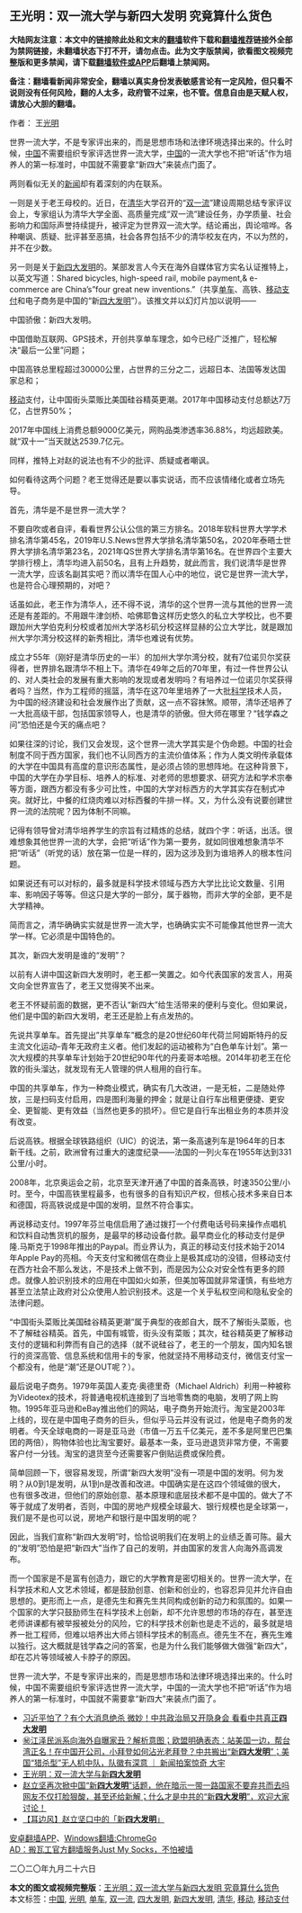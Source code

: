  <h2>王光明：双一流大学与新四大发明 究竟算什么货色</h2> <p class="notice"><b>大陆网友注意：本文中的链接除此处和文末的<a href="https://github.com/bannedbook/fanqiang" >翻墙</a>软件下载和<a href="https://github.com/killgcd/justmysocks/blob/master/README.md">翻墙推荐</a>链接外全部为禁网链接，未翻墙状态下打不开，请勿点击。此为文字版禁闻，欲看图文视频完整版和更多禁闻，请下载<a href="https://github.com/bannedbook/fanqiang">翻墙软件或APP</a>后翻墙上禁闻网。</p><p>备注：翻墙看新闻非常安全，翻墙以真实身份发表敏感言论有一定风险，但只看不说则没有任何风险，翻的人太多，政府管不过来，也不管。信息自由是天赋人权，请放心大胆的翻墙。</b></p>  <div class="entry"> <p>作者： 王<a href="https://www.bannedbook.org/bnews/tag/%E5%85%89%E6%98%8E/" class="st_tag internal_tag" rel="tag" title="标签 光明 下的日志">光明</a></p> <p id="summary">世界一流大学，不是专家评出来的，而是思想市场和法律环境选择出来的。什么时候，<span class='wp_keywordlink_affiliate'><a href="https://www.bannedbook.org/" title="中国" target="_blank">中国</a></span>不需要组织专家评选世界一流大学，<a href="https://www.bannedbook.org/bnews/tag/%E4%B8%AD%E5%9B%BD/" class="st_tag internal_tag" rel="tag" title="标签 中国 下的日志">中国</a>的一流大学也不把“听话”作为培养人的第一标准时，中国就不需要拿“新四大”来装点门面了。</p> <p>两则看似无关的<span class='wp_keywordlink_affiliate'><a href="https://www.bannedbook.org/" title="新闻">新闻</a></span>却有着深刻的内在联系。</p> <p>一则是关于老王母校的。近日，在<a href="https://www.bannedbook.org/bnews/tag/%E6%B8%85%E5%8D%8E/" class="st_tag internal_tag" rel="tag" title="标签 清华 下的日志">清华</a>大学召开的“<a href="https://www.bannedbook.org/bnews/tag/%E5%8F%8C%E4%B8%80%E6%B5%81/" class="st_tag internal_tag" rel="tag" title="标签 双一流 下的日志">双一流</a>”建设周期总结专家评议会上，专家组认为清华大学全面、高质量完成“双一流”建设任务，办学质量、社会影响力和国际声誉持续提升，被评定为世界双一流大学。结论甫出，舆论喧哗。各种嘲讽、质疑、批评甚至恶搞，社会各界包括不少的清华校友在内，不以为然的，并不在少数。</p> <p>另一则是关于<a href="https://www.bannedbook.org/bnews/tag/%E6%96%B0%E5%9B%9B%E5%A4%A7%E5%8F%91%E6%98%8E/" class="st_tag internal_tag" rel="tag" title="标签 新四大发明 下的日志">新四大发明</a>的。某部发言人今天在海外自媒体官方实名认证推特上，以英文写道：Shared bicycles, high-speed rail, mobile payment,&amp; e-commerce are China&#8217;s&#8221;four great new inventions.&#8221;（共享<a href="https://www.bannedbook.org/bnews/tag/%E5%8D%95%E8%BD%A6/" class="st_tag internal_tag" rel="tag" title="标签 单车 下的日志">单车</a>、高铁、<a href="https://www.bannedbook.org/bnews/tag/%E7%A7%BB%E5%8A%A8%E6%94%AF%E4%BB%98/" class="st_tag internal_tag" rel="tag" title="标签 移动支付 下的日志">移动支付</a>和电子商务是中国的“新<a href="https://www.bannedbook.org/bnews/tag/%E5%9B%9B%E5%A4%A7%E5%8F%91%E6%98%8E/" class="st_tag internal_tag" rel="tag" title="标签 四大发明 下的日志">四大发明</a>”）。该推文并以幻灯片加以说明&#8212;&#8212;</p> <p>中国骄傲：新四大发明。</p> <p>中国借助互联网、GPS技术，开创共享单车理念，如今已经广泛推广，轻松解决“最后一公里”问题；</p> <p>中国高铁总里程超过30000公里，占世界的三分之二，远超日本、法国等发达国家总和；</p>  <p><a href="https://www.bannedbook.org/bnews/tag/%E7%A7%BB%E5%8A%A8/" class="st_tag internal_tag" rel="tag" title="标签 移动 下的日志">移动</a>支付，让中国街头菜贩比美国硅谷精英更潮。2017年中国移动支付总额达7万亿，占世界50%；</p> <p>2017年中国线上消费总额9000亿美元，网购品类渗透率36.88%，均远超欧美。就“双十一”当天就达2539.7亿元。</p> <p>同样，推特上对赵的说法也有不少的批评、质疑或者嘲讽。</p> <p>如何看待这两个问题？老王觉得还是要以事实说话，而不应该情绪化或者立场先导。</p> <p>首先，清华是不是世界一流大学？</p> <p>不要自吹或者自评，看看世界公认公信的第三方排名。2018年软科世界大学学术排名清华第45名，2019年U.S.News世界大学排名清华第50名，2020年泰晤士世界大学排名清华第23名，2021年QS世界大学排名清华第16名。在世界四个主要大学排行榜上，清华均进入前50名，且有上升趋势，就此而言，我们说清华是世界一流大学，应该名副其实吧？而以清华在国人心中的地位，说它是世界一流大学，也是符合心理预期的，对吧？</p> <p>话虽如此，老王作为清华人，还不得不说，清华的这个世界一流与其他的世界一流还是有差距的。不用跟牛津剑桥、哈佛耶鲁这样历史悠久的私立大学校比，也不要跟加州大学伯克利分校或者加州大学洛杉矶分校这样显赫的公立大学比，就是跟加州大学尔湾分校这样的新秀相比，清华也难说有优势。</p> <p>成立才55年（刚好是清华历史的一半）的加州大学尔湾分校，就有7位诺贝尔奖获得者，世界排名跟清华不相上下。清华在49年之后的70年里，有过一件世界公认的、对人类社会的发展有重大影响的发现或者发明吗？有培养过一位诺贝尔奖获得者吗？当然，作为工程师的摇篮，清华在这70年里培养了一大批<span class='wp_keywordlink'><a href="https://www.bannedbook.org/forum11/topic309.html" title="禁片：“科学”的棍子" target="_blank">科学</a></span>技术人员，为中国的经济建设和社会发展作出了贡献，这一点不容抹煞。顺带，清华还培养了一大批高级干部，包括国家领导人，也是清华的骄傲。但大师在哪里？“钱学森之问”恐怕还是今天的痛点吧？</p>  <p>如果往深的讨论，我们又会发现，这个世界一流大学其实是个伪命题。中国的社会制度不同于西方国家，我们也不认同西方的主流价值体系；作为人类文明传承载体的大学在中国具有高度的意识形态属性，是必须占领的思想阵地。在这种背景下，中国的大学在办学目标、培养人的标准、对老师的思想要求、研究方法和学术宗奉等方面，跟西方都没有多少可比性，中国的大学对标西方的大学其实存在制式冲突。就好比，中餐的红烧肉难以对标西餐的牛排一样。又，为什么没有说要创建世界一流的法院呢？因为体制不同嘛。</p> <p>记得有领导曾对清华培养学生的宗旨有过精炼的总结，就四个字：听话，出活。很难想象其他世界一流的大学，会把“听话”作为第一要务，就如同很难想象清华不把“听话”（听党的话）放在第一位是一样的，因为这涉及到为谁培养人的根本性问题。</p> <p>如果说还有可以对标的，最多就是科学技术领域与西方大学比比论文数量、引用率、影响因子等等。但这只是大学的一部分，属于器物，而非大学的全部，更不是大学精神。</p> <p>简而言之，清华确确实实就是世界一流大学，也确确实实不可能像其他世界一流大学一样。它必须是中国特色的。</p> <p>其次，新四大发明是谁的“发明”？</p> <p>以前有人讲中国这新四大发明时，老王都一笑置之。如今代表国家的发言人，用英文向全世界宣告了，老王又觉得笑不出来。</p> <p>老王不怀疑前面的数据，更不否认“新四大”给生活带来的便利与变化。但如果说，他们是中国的新四大发明，老王还是脸上有点发热的。</p> <p>先说共享单车。首先提出&#8221;共享单车&#8221;概念的是20世纪60年代荷兰阿姆斯特丹的反主流文化运动&#8211;青年无政府主义者。他们发起的运动被称为“白色单车计划”。第一次大规模的共享单车计划始于20世纪90年代的丹麦哥本哈根。2014年初老王在伦敦的街头溜达，就发现有无人管理的供人租用的自行车。</p>  <p>中国的共享单车，作为一种商业模式，确实有几大改进，一是无桩，二是随处停放，三是扫码支付启用，四是图利海量的押金；就是让自行车出租更便捷、更安全、更智能、更有效益（当然也更多的损坏）。但它是自行车出租业务的本质并没有改变。</p> <p>后说高铁。根据全球铁路组织（UIC）的说法，第一条高速列车是1964年的日本新干线。之前，欧洲曾有过重大的速度纪录——法国的一列火车在1955年达到331公里/小时。</p> <p>2008年，北京奥运会之前，北京至天津开通了中国的首条高铁，时速350公里/小时。至今，中国高铁里程最多，也有很多的自有知识产权，但核心技术多来自日本和德国，将高铁说成是中国的发明，显然不符合事实。</p> <p>再说移动支付。1997年芬兰电信启用了通过拨打一个付费电话号码来操作点唱机和饮料自动售货机的服务，是最早的移动设备付款。最早商业化的移动支付是伊隆.马斯克于1998年推出的Paypal。而业界认为，真正的移动支付技术始于2014年Apple Pay的亮相。今天支付宝和微信在商业上是极其成功的没错，但移动支付在西方社会不那么发达，不是技术上做不到，而是因为公众对安全性有更多的顾虑。就像人脸识别技术的应用在中国如火如荼，但美加等国就非常谨慎，有些地方甚至立法禁止政府对公众使用人脸识别技术。这是一个关乎私权空间和隐私安全的法律问题。</p> <p>“中国街头菜贩比美国硅谷精英更潮”属于典型的夜郎自大，既不了解街头菜贩，也不了解硅谷精英。首先，中国有城管，街头没有菜贩；其次，硅谷精英更了解移动支付的逻辑和利弊而有自己的选择（就不说硅谷了，老王的一个朋友，国内知名银行的资深高管、信息系统和信用卡的专家，他就坚持不用移动支付，微信支付宝一个都没有，他是“潮”还是OUT呢？）。</p> <p>最后说电子商务。1979年英国人麦克·奥德里奇（Michael Aldrich）利用一种被称为Videotex的技术，将普通电视机连接到了当地零售商的电脑，发明了网上购物。1995年亚马逊和eBay推出他们的网站，电子商务开始流行。淘宝是2003年上线的，现在是中国电子商务的巨头，但似乎马云并没有说过，他是电子商务的发明者。今天全球电商的一哥是亚马逊（市值一万五千亿美元，差不多是阿里巴巴集团的两倍），购物体验也比淘宝要好。最基本一条，亚马逊退货非常方便，不需要客户付一分钱。淘宝的退货至今还需要客户倒贴运费或保险费。</p> <p>简单回顾一下，很容易发现，所谓“新四大发明”没有一项是中国的发明。何为发明？从0到1是发明，从1到n是改善和改进。中国确实是在这四个领域做的很大，也有很多改进，但他们的原始创意、基本原理和底层技术都不是中国的。做大了不等于就成了发明者，否则，中国的房地产规模全球最大、银行规模也是全球第一，我们是不是也可以说，房地产和银行是中国发明的呢？</p> <p>因此，当我们宣称“新四大发明”时，恰恰说明我们在发明上的业绩乏善可陈。最大的“发明”恐怕是把“新四大”当作了自己的发明，并由国家的发言人向海外高调发布。</p>  <p>而一个国家是不是富有创造力，跟它的大学教育是密切相关的。世界一流大学，在科学技术和人文艺术领域，都是鼓励创意、创新和创业的，也容忍异见并允许自由思想的。更形而上一点，是德先生和赛先生共同构成创新的动力和氛围的。如果一个国家的大学只鼓励师生在科学技术上创新，却不允许思想的市场的存在，甚至连老师讲课都有被举报被处分的风险，它的科学技术创新也是走不远的，最多就是培养一批工程师，但难以培养出大师占领科学技术的制高点。德先生不在，赛先生难以独行。这大概就是钱学森之问的答案，也是为什么我们能够做大做强“新四大”，却在芯片等领域被人卡脖子的原因。</p> <p>世界一流大学，不是专家评出来的，而是思想市场和法律环境选择出来的。什么时候，中国不需要组织专家评选世界一流大学，中国的一流大学也不把“听话”作为培养人的第一标准时，中国就不需要拿“新四大”来装点门面了。</p> <ul class='op-related-articles' title='相关阅读'> <li><a href='https://www.bannedbook.org/bnews/topimagenews/20200929/1405312.html' target='_blank'>习近平怕了？有个大消息绝杀 微妙！中共政治局又开隐身会 看看中共真正<b>四大发明</b></a></li> <li><a href='https://www.bannedbook.org/bnews/bannedvideo/20200929/1405116.html' target='_blank'>㊙️江泽民派系向海外自曝家丑？解析意图；欧盟明确表态：站美国一边，帮台湾正名！在中国开公司，小拜登如何沾光老拜登？中共搬出“新<b>四大发明</b>”；美国“猎杀型”无人机中队，队徽有深意 ｜ 新闻拍案惊奇 大宇</a></li> <li><a href='https://www.bannedbook.org/bnews/baitai/20200929/1405000.html' target='_blank'>王光明：双一流大学与新<b>四大发明</b></a></li> <li><a href='https://www.bannedbook.org/bnews/bannedvideo/20200928/1404684.html' target='_blank'>赵立坚再次掀中国“新<b>四大发明</b>”话题，他在暗示一带一路国家不要弃共而去吗 网友不仅打脸狠酸，甚至还给新解；什么才是中共的“新<b>四大发明</b>”，欢迎大家讨论！</a></li> <li><a href='https://www.bannedbook.org/bnews/headline/20200928/1404471.html' target='_blank'>【耳边风】赵立坚口中的「新<b>四大发明</b>」</a></li> </ul> <p class="texttj"> <a href="https://github.com/bannedbook/fanqiang/wiki/%E7%A6%81%E9%97%BB%E7%BD%91%E5%AE%89%E5%8D%93%E7%BF%BB%E5%A2%99%E6%96%B0%E9%97%BBAPP" target="_blank">安卓翻墙APP</a>、<a href="https://github.com/bannedbook/fanqiang/wiki/Chrome%E4%B8%80%E9%94%AE%E7%BF%BB%E5%A2%99%E5%8C%85" target="_blank">Windows翻墙:ChromeGo</a><br/> <a href="https://github.com/killgcd/justmysocks/blob/master/README.md" target="_blank">AD：搬瓦工官方翻墙服务Just My Socks，不怕被墙</a> </p><p>二〇二〇年九月二十六日</p><a name='sharetosocial'></a>       <div><b>本文的图文或视频完整版</b>：<a href='https://www.bannedbook.org/bnews/comments/20200930/1405555.html'>王光明：双一流大学与新四大发明 究竟算什么货色</a></div>  </div><!--END ENTRY--> <div class="postfooter"> <div>本文标签：<a href="https://www.bannedbook.org/bnews/tag/%E4%B8%AD%E5%9B%BD/" rel="tag">中国</a>, <a href="https://www.bannedbook.org/bnews/tag/%E5%85%89%E6%98%8E/" rel="tag">光明</a>, <a href="https://www.bannedbook.org/bnews/tag/%E5%8D%95%E8%BD%A6/" rel="tag">单车</a>, <a href="https://www.bannedbook.org/bnews/tag/%E5%8F%8C%E4%B8%80%E6%B5%81/" rel="tag">双一流</a>, <a href="https://www.bannedbook.org/bnews/tag/%E5%9B%9B%E5%A4%A7%E5%8F%91%E6%98%8E/" rel="tag">四大发明</a>, <a href="https://www.bannedbook.org/bnews/tag/%E6%96%B0%E5%9B%9B%E5%A4%A7%E5%8F%91%E6%98%8E/" rel="tag">新四大发明</a>, <a href="https://www.bannedbook.org/bnews/tag/%E6%B8%85%E5%8D%8E/" rel="tag">清华</a>, <a href="https://www.bannedbook.org/bnews/tag/%E7%A7%BB%E5%8A%A8/" rel="tag">移动</a>, <a href="https://www.bannedbook.org/bnews/tag/%E7%A7%BB%E5%8A%A8%E6%94%AF%E4%BB%98/" rel="tag">移动支付</a></div>  </div><!--END POSTFOOTER--> 